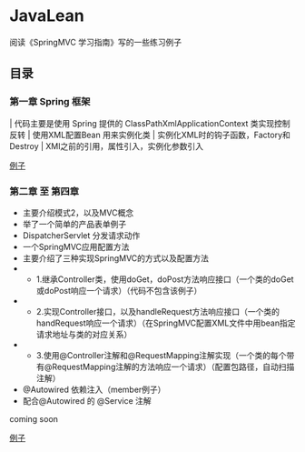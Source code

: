 # JavaLean

阅读《SpringMVC 学习指南》写的一些练习例子

## 目录

### 第一章 Spring 框架

| 代码主要是使用 Spring 提供的 ClassPathXmlApplicationContext 类实现控制反转
| 使用XML配置Bean 用来实例化类
| 实例化XML时的钩子函数，Factory和 Destroy
| XMl之前的引用，属性引入，实例化参数引入

[例子](https://github.com/Dyinfalse/JavaLean/tree/master/springIocDemo)

### 第二章 至 第四章

- 主要介绍模式2，以及MVC概念
- 举了一个简单的产品表单例子
- DispatcherServlet 分发请求动作
- 一个SpringMVC应用配置方法
- 主要介绍了三种实现SpringMVC的方式以及配置方法
- - 1.继承Controller类，使用doGet，doPost方法响应接口（一个类的doGet或doPost响应一个请求）（代码不包含该例子）
- - 2.实现Controller接口，以及handleRequest方法响应接口（一个类的handRequest响应一个请求）（在SpringMVC配置XML文件中用bean指定请求地址与类的对应关系）
- - 3.使用@Controller注解和@RequestMapping注解实现（一个类的每个带有@RequestMapping注解的方法响应一个请求）（配置包路径，自动扫描注解）
- @Autowired 依赖注入（member例子）
- 配合@Autowired 的 @Service 注解

coming soon

[例子](https://github.com/Dyinfalse/JavaLean/tree/master/comservletweb)